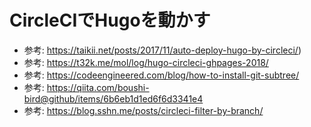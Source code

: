 # CircleCIでHugoを動かす

- 参考: https://taikii.net/posts/2017/11/auto-deploy-hugo-by-circleci/)
- 参考: https://t32k.me/mol/log/hugo-circleci-ghpages-2018/
- 参考: https://codeengineered.com/blog/how-to-install-git-subtree/
- 参考: https://qiita.com/boushi-bird@github/items/6b6eb1d1ed6f6d3341e4
- 参考: https://blog.sshn.me/posts/circleci-filter-by-branch/